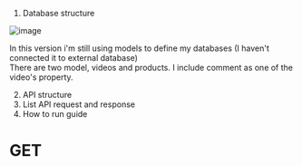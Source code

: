 1. Database structure
   
![image](https://github.com/kubade123/gg-midterm/assets/86041365/f2ca25b1-9782-470f-b32f-b8cf6d8739b5)

In this version i'm still using models to define my databases (I haven't connected it to external database)  
There are two model, videos and products. I include comment as one of the video's property.

2. API structure
3. List API request and response
4. How to run guide

# GET
